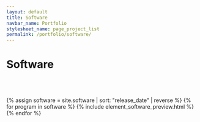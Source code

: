 ```yaml
---
layout: default
title: Software
navbar_name: Portfolio
stylesheet_name: page_project_list
permalink: /portfolio/software/
---
```

<div class="title-container">
	<h1>Software</h1>
</div>

<div style="padding: 25px;"></div>

<div class="projects-list container marketing">
	{% assign software = site.software | sort: "release_date" | reverse %}
	{% for program in software %}
		{% include element_software_preview.html %}
	{% endfor %}
</div>

